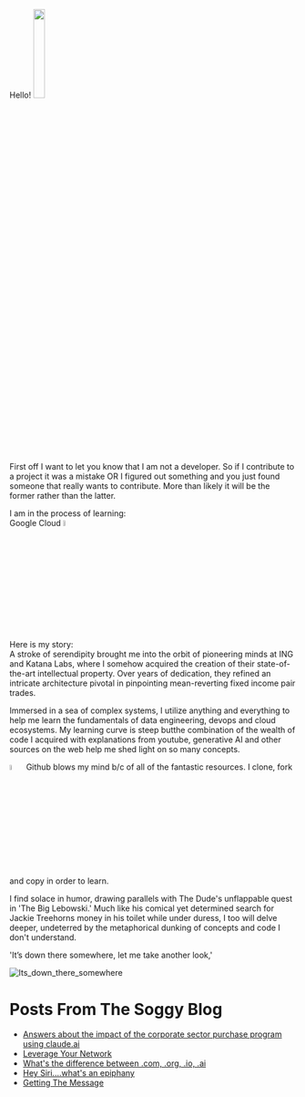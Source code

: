 Hello! <img src="https://media.giphy.com/media/qsG9kDQCJYuiO9JOtS/giphy.gif" width="20%">


First off I want to let you know that I am not a developer. So if I contribute to a project it was a mistake OR I figured out something and you just found someone that really wants to contribute. More than likely it will be the former rather than the latter.<br>

I am in the process of learning:<br>
Google Cloud <img src="https://media.giphy.com/media/v1.Y2lkPTc5MGI3NjExYTluenh0Z2d1dG9zMjFncTN5ZG94MGRibTB3cTdmOXIzYmd0dzVveCZlcD12MV9pbnRlcm5hbF9naWZfYnlfaWQmY3Q9cw/LpvRzoMpaL4FZkdXzM/giphy.gif" width="5%"> 

Here is my story:<br>
A stroke of serendipity brought me into the orbit of pioneering minds at ING and Katana Labs, where I somehow acquired the
creation of their state-of-the-art intellectual property. Over years of dedication, they refined an intricate architecture pivotal in
pinpointing mean-reverting fixed income pair trades.

Immersed in a sea of complex systems, I utilize anything and everything to help me learn the fundamentals of data engineering, devops and cloud ecosystems.
My learning curve is steep butthe combination of the wealth of code I acquired
with explanations from youtube, generative AI and other sources on the web help me shed light on so many concepts.<br>

<img src="https://media.giphy.com/media/v1.Y2lkPTc5MGI3NjExaHJ0ZTA5bDI3bjhzbXI5a2c2cXB1dDlsaThjbHdzbm9sdGk5bWFmZSZlcD12MV9pbnRlcm5hbF9naWZfYnlfaWQmY3Q9cw/TBf2czxR420jCORE0o/giphy.gif" width="5%"> Github blows my mind b/c of all of the fantastic resources. I clone, fork and copy in order to learn.

I find solace in humor, drawing parallels with The Dude's
unflappable quest in 'The Big Lebowski.' Much like his comical yet
determined search for Jackie Treehorns money in his toilet while under
duress, I too will delve deeper, undeterred by the metaphorical dunking of concepts and code I don't understand.

'It’s down there somewhere, let me take another look,'


![Its_down_there_somewhere](https://github.com/thecatfix/gifs/blob/main/wheresthemoneylebowski.gif)

# Posts From The Soggy Blog 
<!-- BLOG-POST-LIST:START -->
 - [Answers about the impact of the corporate sector purchase program using claude.ai](https://www.catfix.biz/posts/claude-s-answers-to-my-cspp-questions)
 - [Leverage Your Network](https://www.catfix.biz/posts/leverage-your-network)
 - [What&#39;s the difference between .com, .org, .io, .ai](https://www.catfix.biz/posts/what-s-the-difference-between-com-org-io-ai)
 - [Hey Siri....what&#39;s an epiphany](https://www.catfix.biz/posts/hey-siri-what-s-an-epiphany)
 - [Getting The Message](https://www.catfix.biz/posts/getting-the-message)<!-- BLOG-POST-LIST:END -->

